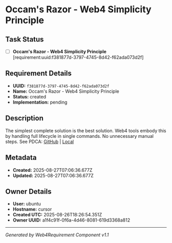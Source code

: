 # Occam's Razor - Web4 Simplicity Principle

## Task Status
- [ ] **Occam's Razor - Web4 Simplicity Principle** [requirement:uuid:f381877d-3797-4745-8d42-f62ada073d2f]

## Requirement Details

- **UUID:** `f381877d-3797-4745-8d42-f62ada073d2f`
- **Name:** Occam's Razor - Web4 Simplicity Principle
- **Status:** created
- **Implementation:** pending

## Description

The simplest complete solution is the best solution. Web4 tools embody this by handling full lifecycle in single commands. No unnecessary manual steps. See PDCA: [GitHub](https://github.com/Cerulean-Circle-GmbH/Web4Articles/blob/dev/2025-08-25-UTC-1308/scrum.pmo/project.journal/2025-08-25-0947-external-references-learnings/pdca/role/background-agent/2025-08-26-UTC-1825-occams-razor-web4-simplicity.md) | [Local](scrum.pmo/project.journal/2025-08-25-0947-external-references-learnings/pdca/role/background-agent/2025-08-26-UTC-1825-occams-razor-web4-simplicity.md)

## Metadata

- **Created:** 2025-08-27T07:06:36.677Z
- **Updated:** 2025-08-27T07:06:36.677Z

## Owner Details

- **User:** ubuntu
- **Hostname:** cursor
- **Created UTC:** 2025-08-26T18:26:54.351Z
- **Owner UUID:** a1f4c91f-0f6a-4d46-8081-619d3368a812

---

*Generated by Web4Requirement Component v1.1*